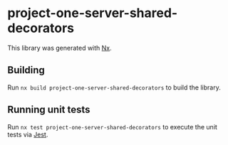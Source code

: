 # project-one-server-shared-decorators

This library was generated with [Nx](https://nx.dev).

## Building

Run `nx build project-one-server-shared-decorators` to build the library.

## Running unit tests

Run `nx test project-one-server-shared-decorators` to execute the unit tests via [Jest](https://jestjs.io).
